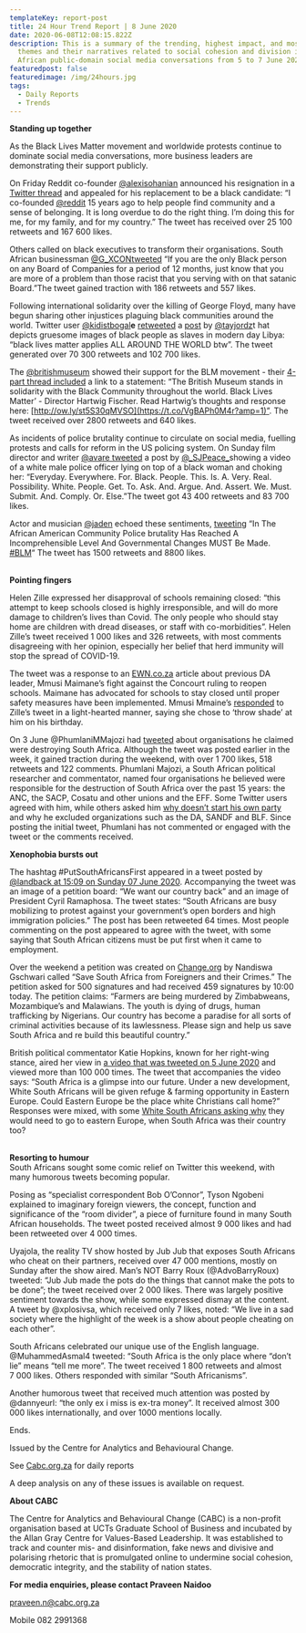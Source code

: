```yaml
---
templateKey: report-post
title: 24 Hour Trend Report | 8 June 2020
date: 2020-06-08T12:08:15.822Z
description: This is a summary of the trending, highest impact, and most active
  themes and their narratives related to social cohesion and division in South
  African public-domain social media conversations from 5 to 7 June 2020.
featuredpost: false
featuredimage: /img/24hours.jpg
tags:
  - Daily Reports
  - Trends
---
```

**Standing up together**

As the Black Lives Matter movement and worldwide protests continue to dominate social media conversations, more business leaders are demonstrating their support publicly.

On Friday Reddit co-founder [@alexisohanian](https://twitter.com/alexisohanian) announced his resignation in a [Twitter thread](https://twitter.com/alexisohanian/status/1268943033137053698) and appealed for his replacement to be a black candidate: “I co-founded [@reddit](https://twitter.com/reddit) 15 years ago to help people find community and a sense of belonging. It is long overdue to do the right thing. I’m doing this for me, for my family, and for my country.” The tweet has received over 25 100 retweets and 167 600 likes.

Others called on black executives to transform their organisations. South African businessman [@G_XCON](https://twitter.com/G_XCON)[tweeted](https://twitter.com/G_XCON/status/1269160536312287232) “If you are the only Black person on any Board of Companies for a period of 12 months, just know that you are more of a problem than those racist that you serving with on that satanic Board.”The tweet gained traction with 186 retweets and 557 likes.

Following international solidarity over the killing of George Floyd, many have begun sharing other injustices plaguing black communities around the world. Twitter user [@kidistbogal](https://twitter.com/kidistbogale)**e** [retweeted](https://twitter.com/kidistbogale/status/1269015782840827904) a [post](https://twitter.com/tayjordz_/status/1268949486409220099) by [@tayjordz](https://twitter.com/tayjordz_)t hat depicts gruesome images of black people as slaves in modern day Libya: “black lives matter applies ALL AROUND THE WORLD btw”. The tweet generated over 70 300 retweets and 102 700 likes.

The [@britishmuseum](https://twitter.com/britishmuseum) showed their support for the BLM movement - their [4-part thread included](https://twitter.com/britishmuseum/status/1268862849650233347) a link to a statement: “The British Museum stands in solidarity with the Black Community throughout the world. Black Lives Matter’ - Director Hartwig Fischer. Read Hartwig’s thoughts and response here: [http://ow.ly/st5S30qMVSO](https://t.co/VgBAPh0M4r?amp=1)”. The tweet received over 2800 retweets and 640 likes.

As incidents of police brutality continue to circulate on social media, fuelling protests and calls for reform in the US policing system. On Sunday film director and writer [@ava](https://twitter.com/ava)[re tweeted](https://twitter.com/ava/status/1269442572683890688) a post by [@\_SJPeace\_](https://twitter.com/_SJPeace_)showing a video of a white male police officer lying on top of a black woman and choking her: “Everyday. Everywhere. For. Black. People. This. Is. A. Very. Real. Possibility. White. People. Get. To. Ask. And. Argue. And. Assert. We. Must. Submit. And. Comply. Or. Else.”The tweet got 43 400 retweets and 83 700 likes.

Actor and musician [@jaden](https://twitter.com/jaden) echoed these sentiments, [tweeting](https://twitter.com/jaden/status/1269736203391086594) “In The African American Community Police brutality Has Reached A Incomprehensible Level And Governmental Changes MUST Be Made. [\#BLM](https://twitter.com/hashtag/BLM?src=hashtag_click)“ The tweet has 1500 retweets and 8800 likes.

\
**Pointing fingers**

Helen Zille expressed her disapproval of schools remaining closed: “this attempt to keep schools closed is highly irresponsible, and will do more damage to children’s lives than Covid. The only people who should stay home are children with dread diseases, or staff with co-morbidities”. Helen Zille’s tweet received 1 000 likes and 326 retweets, with most comments disagreeing with her opinion, especially her belief that herd immunity will stop the spread of COVID-19.

The tweet was a response to an [EWN.co.za](https://ewn.co.za/2020/06/05/despite-concourt-ruling-maimane-not-giving-up-fight-for-safe-schools) article about previous DA leader, Mmusi Maimane’s fight against the Concourt ruling to reopen schools. Maimane has advocated for schools to stay closed until proper safety measures have been implemented. Mmusi Mmaine’s [responded](https://twitter.com/MmusiMaimane/status/1269198200063307776) to Zille’s tweet in a light-hearted manner, saying she chose to ‘throw shade’ at him on his birthday.

On 3 June @PhumlaniMMajozi had [tweeted](https://twitter.com/PhumlaniMMajozi/status/1268055367189176321) about organisations he claimed were destroying South Africa. Although the tweet was posted earlier in the week, it gained traction during the weekend, with over 1 700 likes, 518 retweets and 122 comments. Phumlani Majozi, a South African political researcher and commentator, named four organisations he believed were responsible for the destruction of South Africa over the past 15 years: the ANC, the SACP, Cosatu and other unions and the EFF. Some Twitter users agreed with him, while others asked him [why doesn’t start his own party](https://twitter.com/MightiJamie/status/1269200615235780609) and why he excluded organizations such as the DA, SANDF and BLF. Since posting the initial tweet, Phumlani has not commented or engaged with the tweet or the comments received.

**Xenophobia bursts out**

The hashtag #PutSouthAfricansFirst appeared in a tweet posted by [@landback at 15:09 on Sunday 07 June 2020](https://twitter.com/landback_/status/1269617514767691776/photo/1). Accompanying the tweet was an image of a petition board: “We want our country back” and an image of President Cyril Ramaphosa. The tweet states: “South Africans are busy mobilizing to protest against your government’s open borders and high immigration policies.” The post has been retweeted 64 times. Most people commenting on the post appeared to agree with the tweet, with some saying that South African citizens must be put first when it came to employment.

Over the weekend a petition was created on [Change.org](https://www.change.org/p/south-african-president-save-south-africa-from-foreigners-and-their-crimes?recruiter=1001908136&utm_source=share_petition&utm_medium=twitter&utm_campaign=share_petition&utm_term=oth&recruited_by_id=a3c82db0-ce88-11e9-9fb6-9b2f04f09a32) by Nandiswa Gschwari called “Save South Africa from Foreigners and their Crimes.” The petition asked for 500 signatures and had received 459 signatures by 10:00 today. The petition claims: “Farmers are being murdered by Zimbabweans, Mozambique’s and Malawians. The youth is dying of drugs, human trafficking by Nigerians. Our country has become a paradise for all sorts of criminal activities because of its lawlessness. Please sign and help us save South Africa and re build this beautiful country.”

British political commentator Katie Hopkins, known for her right-wing stance, aired her view in [a video that was tweeted on 5 June 2020](https://twitter.com/KTHopkins/status/1268962474012938240) and viewed more than 100 000 times. The tweet that accompanies the video says: “South Africa is a glimpse into our future. Under a new development, White South Africans will be given refuge & farming opportunity in Eastern Europe. Could Eastern Europe be the place white Christians call home?” Responses were mixed, with some [White South Africans asking why](https://twitter.com/johannKruger243/status/1268965294103580673) they would need to go to eastern Europe, when South Africa was their country too?

\
**Resorting to humour**\
South Africans sought some comic relief on Twitter this weekend, with many humorous tweets becoming popular.

Posing as “specialist correspondent Bob O’Connor”, Tyson Ngobeni explained to imaginary foreign viewers, the concept, function and significance of the “room divider”, a piece of furniture found in many South African households. The tweet posted received almost 9 000 likes and had been retweeted over 4 000 times.

Uyajola, the reality TV show hosted by Jub Jub that exposes South Africans who cheat on their partners, received over 47 000 mentions, mostly on Sunday after the show aired. Man’s NOT Barry Roux (@AdvoBarryRoux) tweeted: “Jub Jub made the pots do the things that cannot make the pots to be done”; the tweet received over 2 000 likes. There was largely positive sentiment towards the show, while some expressed dismay at the content. A tweet by @xplosivsa, which received only 7 likes, noted: “We live in a sad society where the highlight of the week is a show about people cheating on each other”.

South Africans celebrated our unique use of the English language. @MuhammedAsmal4 tweeted: “South Africa is the only place where “don’t lie” means “tell me more”. The tweet received 1 800 retweets and almost\
7 000 likes. Others responded with similar “South Africanisms”.

Another humorous tweet that received much attention was posted by @dannyeurl: “the only ex i miss is ex-tra money”. It received almost 300 000 likes internationally, and over 1000 mentions locally.

Ends.

Issued by the Centre for Analytics and Behavioural Change.

See [Cabc.org.za](http://cabc.org.za/) for daily reports

A deep analysis on any of these issues is available on request.

**About CABC**

The Centre for Analytics and Behavioural Change (CABC) is a non-profit organisation based at UCTs Graduate School of Business and incubated by the Allan Gray Centre for Values-Based Leadership. It was established to track and counter mis- and disinformation, fake news and divisive and polarising rhetoric that is promulgated online to undermine social cohesion, democratic integrity, and the stability of nation states.

**For media enquiries, please contact Praveen Naidoo**

[praveen.n@cabc.org.za](mailto:praveennaidoo123@gmail.com)

Mobile 082 2991368